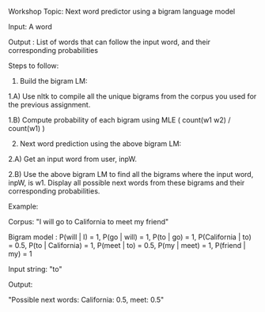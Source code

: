 Workshop Topic: Next word predictor using a bigram language model

Input: A word

Output : List of words that can follow the input word, and their corresponding probabilities 

Steps to follow:

1) Build the bigram LM:

1.A) Use nltk to compile all the unique bigrams from the corpus you used for the previous assignment.  

1.B) Compute probability of each bigram using MLE ( count(w1 w2) / count(w1) ) 

2) Next word prediction using the above bigram LM:

2.A) Get an input word from user, inpW.

2.B) Use the above bigram LM to find all the bigrams where the input word, inpW, is w1.  Display all possible next words from these bigrams and their corresponding probabilities. 

Example:

Corpus: "I will go to California to meet my friend"

Bigram model : P(will | I) = 1, P(go | will) = 1, P(to | go) = 1, P(California | to) = 0.5, P(to | California) = 1, P(meet | to) = 0.5, P(my | meet) = 1, P(friend | my) = 1

Input string: "to"

Output: 

"Possible next words: California: 0.5, meet: 0.5"